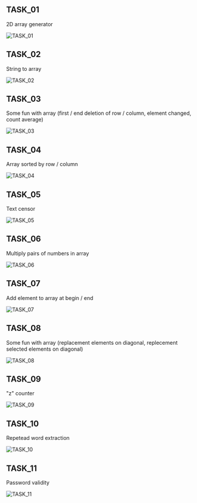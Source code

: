 ## TASK_01
2D array generator

![TASK_01](https://github.com/lullusiek/PGJP_Labview/blob/master/LAB_04/IMAGES/1.png)


## TASK_02
String to array

![TASK_02](https://github.com/lullusiek/PGJP_Labview/blob/master/LAB_04/IMAGES/2.png)


## TASK_03
Some fun with array (first / end deletion of row / column, element changed, count average)

![TASK_03](https://github.com/lullusiek/PGJP_Labview/blob/master/LAB_04/IMAGES/3.png)


## TASK_04
Array sorted by row / column

![TASK_04](https://github.com/lullusiek/PGJP_Labview/blob/master/LAB_04/IMAGES/4.png)


## TASK_05
Text censor

![TASK_05](https://github.com/lullusiek/PGJP_Labview/blob/master/LAB_04/IMAGES/5.png)


## TASK_06
Multiply pairs of numbers in array

![TASK_06](https://github.com/lullusiek/PGJP_Labview/blob/master/LAB_04/IMAGES/6.png)


## TASK_07
Add element to array at begin / end

![TASK_07](https://github.com/lullusiek/PGJP_Labview/blob/master/LAB_04/IMAGES/7.png)


## TASK_08
Some fun with array (replacement elements on diagonal, replecement selected elements on diagonal)

![TASK_08](https://github.com/lullusiek/PGJP_Labview/blob/master/LAB_04/IMAGES/8.png)


## TASK_09
"z" counter

![TASK_09](https://github.com/lullusiek/PGJP_Labview/blob/master/LAB_04/IMAGES/9.png)


## TASK_10
Repetead word extraction

![TASK_10](https://github.com/lullusiek/PGJP_Labview/blob/master/LAB_04/IMAGES/10.png)


## TASK_11
Password validity

![TASK_11](https://github.com/lullusiek/PGJP_Labview/blob/master/LAB_04/IMAGES/11.png)
